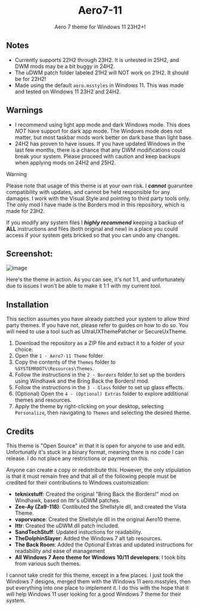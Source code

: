 <div align="center">

# Aero7-11
Aero 7 theme for Windows 11 23H2+!


</div>

## Notes

- Currently supports 22H2 through 23H2. It is untested in 25H2, and DWM mods may be a bit buggy in 24H2.
- The uDWM patch folder labeled 21H2 will NOT work on 21H2. It should be for 22H2!
- Made using the default `aero.msstyles` in Windows 11. This was made and tested on Windows 11 23H2 and 24H2.

## Warnings

- I recommend using light app mode and dark Windows mode. This does *NOT* have support for dark app mode. The Windows mode does not matter, but most taskbar mods work better on dark base than light base.
- 24H2 has proven to have issues. If you have updated Windows in the last few months, there is a chance that any DWM modifications could break your system. Please proceed with caution and keep backups when applying mods on 24H2 and 25H2.

>[!WARNING]
>Please note that usage of this theme is at your own risk. I ***cannot*** guaruntee compatibility with updates, and cannot be held responsible for any damages. I work with the Visual Style and pointing to third party tools only. The only mod I have made is the Borders mod in this repository, which is made for 23H2.
>
>If you modify any system files I ***highly recommend*** keeping a backup of **ALL** instructions and files (both original and new) in a place you could access if your system gets bricked so that you can undo any changes.

## Screenshot:
![image](https://github.com/user-attachments/assets/48751eb9-c8cf-402e-965e-22f5951d2337)

Here's the theme in action. As you can see, it's not 1:1, and unfortunately due to issues I won't be able to make it 1:1 with my current tool.

## Installation
This section assumes you have already patched your system to allow third party themes. If you have not, please refer to guides on how to do so. You will need to use a tool such as UltraUXThemePatcher or SecureUxTheme.

1. Download the repository as a ZIP file and extract it to a folder of your choice.
2. Open the `1 - Aero7-11 Theme` folder.
3. Copy the contents of the `Themes` folder to `%SYSTEMROOT%\Resources\Themes`.
4. Follow the instructions in the `2 - Borders` folder to set up the borders using Windhawk and the Bring Back the Borders! mod.
5. Follow the instructions in the `3 - Glass` folder to set up glass effects.
6. (Optional) Open the `4 - (Optional) Extras` folder to explore additional themes and resources.
7. Apply the theme by right-clicking on your desktop, selecting `Personalize`, then navigating to `Themes` and selecting the desired theme.

## Credits

This theme is "Open Source" in that it is open for anyone to use and edit. Unfortunatly it's stuck in a binary format, meaning there is no code I can release. I do not place any restrictions or payment on this.

Anyone can create a copy or redistribute this. However, the only stipulation is that it must remain free and that all of the following people must be credited for their contributions to Windows customization:

 - **teknixstuff**: Created the original "Bring Back the Borders!" mod on Windhawk, based on Ittr's uDWM patches.
 - **Zee-Ay (Za9-118)**: Contibuted the Shellstyle dll, and created the Vista Theme.
 - **vaporvance**: Created the Shellstyle dll in the original Aero10 theme.
 - **Ittr**: Created the uDWM.dll patch included.
 - **SandTechStuff**: Updated instuctions for readability.
 - **TheDolphinSlayer**: Added the Windows 7 alt tab resources.
 - **The Back Room**: Added the Optional Extras and updated instructions for readability and ease of management
 - **All Windows 7 Aero theme for Windows 10/11 developers**: I took bits from various such themes.

I cannot take credit for this theme, except in a few places. I just took the Windows 7 designs, merged them with the Windows 11 aero.msstyles, then put everything into one place to implement it. I do this with the hope that it will help Windows 11 user looking for a good Windows 7 theme for their system.
